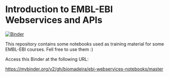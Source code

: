 # Introduction to EMBL-EBI Webservices and APIs

[![Binder](http://mybinder.org/badge_logo.svg)](https://beta.mybinder.org/v2/gh/biomadeira/ebi-webservices-notebooks/master)

This repository contains some notebooks used as training material for some EMBL-EBI courses. Fell free to use them :)

Access this Binder at the following URL:

https://mybinder.org/v2/gh/biomadeira/ebi-webservices-notebooks/master
